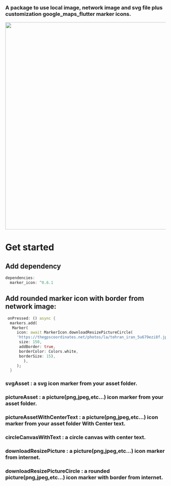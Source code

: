 

### A package to use local image, network image and svg file plus customization google_maps_flutter marker icons.
 
<img src="https://user-images.githubusercontent.com/79679398/131233083-b58f740e-662a-485e-a860-16f50ec9cf5c.jpg" width="650">

# Get started
## Add dependency

```dart
dependencies:
  marker_icon: ^0.6.1
```
## Add rounded marker icon with border from network image:

```dart
 onPressed: () async {
  markers.add(
   Marker( 
     icon: await MarkerIcon.downloadResizePictureCircle(
     'https://thegpscoordinates.net/photos/la/tehran_iran_5u679ezi8f.jpg',
      size: 150,
      addBorder: true,
      borderColor: Colors.white,
      borderSize: 15),
        ),
     );
  }
```


### svgAsset : a svg icon marker from your asset folder.
### pictureAsset : a picture(png,jpeg,etc...) icon marker from your asset folder.
### pictureAssetWithCenterText : a picture(png,jpeg,etc...) icon marker from your asset folder With Center text.
### circleCanvasWithText : a circle canvas with center text.
### downloadResizePicture : a picture(png,jpeg,etc...) icon marker from internet.
### downloadResizePictureCircle : a rounded picture(png,jpeg,etc...) icon marker with border from internet.



